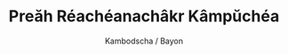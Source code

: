---
title: "Preăh Réachéanachâkr Kâmpŭchéa"
subtitle: "Kambodscha / Bayon"
image: "kambodscha-teaser"
link: "https://photos.app.goo.gl/6gZCzTtZGs9hVt5L8"
---
